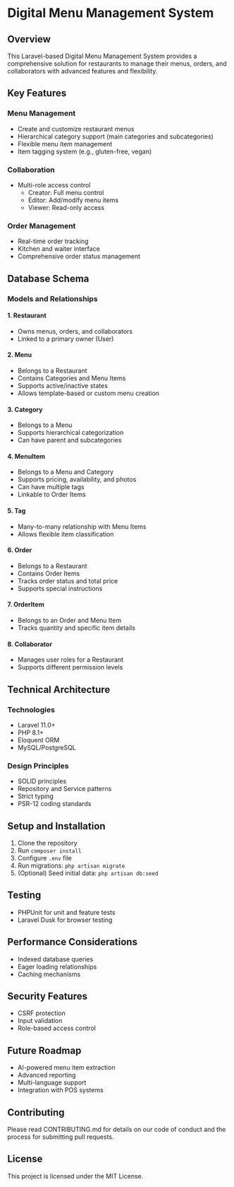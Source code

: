 # Digital Menu Management System

## Overview

This Laravel-based Digital Menu Management System provides a comprehensive solution for restaurants to manage their menus, orders, and collaborators with advanced features and flexibility.

## Key Features

### Menu Management

- Create and customize restaurant menus
- Hierarchical category support (main categories and subcategories)
- Flexible menu item management
- Item tagging system (e.g., gluten-free, vegan)

### Collaboration

- Multi-role access control
  - Creator: Full menu control
  - Editor: Add/modify menu items
  - Viewer: Read-only access

### Order Management

- Real-time order tracking
- Kitchen and waiter interface
- Comprehensive order status management

## Database Schema

### Models and Relationships

#### 1. Restaurant

- Owns menus, orders, and collaborators
- Linked to a primary owner (User)

#### 2. Menu

- Belongs to a Restaurant
- Contains Categories and Menu Items
- Supports active/inactive states
- Allows template-based or custom menu creation

#### 3. Category

- Belongs to a Menu
- Supports hierarchical categorization
- Can have parent and subcategories

#### 4. MenuItem

- Belongs to a Menu and Category
- Supports pricing, availability, and photos
- Can have multiple tags
- Linkable to Order Items

#### 5. Tag

- Many-to-many relationship with Menu Items
- Allows flexible item classification

#### 6. Order

- Belongs to a Restaurant
- Contains Order Items
- Tracks order status and total price
- Supports special instructions

#### 7. OrderItem

- Belongs to an Order and Menu Item
- Tracks quantity and specific item details

#### 8. Collaborator

- Manages user roles for a Restaurant
- Supports different permission levels

## Technical Architecture

### Technologies

- Laravel 11.0+
- PHP 8.1+
- Eloquent ORM
- MySQL/PostgreSQL

### Design Principles

- SOLID principles
- Repository and Service patterns
- Strict typing
- PSR-12 coding standards

## Setup and Installation

1. Clone the repository
2. Run `composer install`
3. Configure `.env` file
4. Run migrations: `php artisan migrate`
5. (Optional) Seed initial data: `php artisan db:seed`

## Testing

- PHPUnit for unit and feature tests
- Laravel Dusk for browser testing

## Performance Considerations

- Indexed database queries
- Eager loading relationships
- Caching mechanisms

## Security Features

- CSRF protection
- Input validation
- Role-based access control

## Future Roadmap

- AI-powered menu item extraction
- Advanced reporting
- Multi-language support
- Integration with POS systems

## Contributing

Please read CONTRIBUTING.md for details on our code of conduct and the process for submitting pull requests.

## License

This project is licensed under the MIT License.
